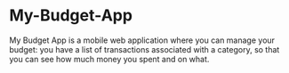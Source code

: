 # My-Budget-App
My Budget App is a mobile web application where you can manage your budget: you have a list of transactions associated with a category, so that you can see how much money you spent and on what.
